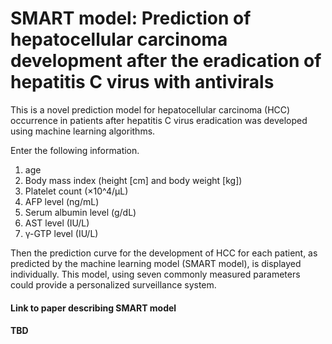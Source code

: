 # SMART model: Prediction of hepatocellular carcinoma development after the eradication of hepatitis C virus with antivirals
This is a novel prediction model for hepatocellular carcinoma (HCC) occurrence in patients after hepatitis C virus eradication was developed using machine learning algorithms. 

Enter the following information.
1. age
2. Body mass index (height [cm] and body weight [kg])
3. Platelet count (×10^4/µL)
4. AFP level (ng/mL)
5. Serum albumin level (g/dL)
6. AST level (IU/L)
7. γ-GTP level (IU/L)

Then the prediction curve for the development of HCC for each patient, as predicted by the machine learning model (SMART model), is displayed individually. 
This model, using seven commonly measured parameters could provide a personalized surveillance system. 

#### Link to paper describing SMART model
#### TBD


